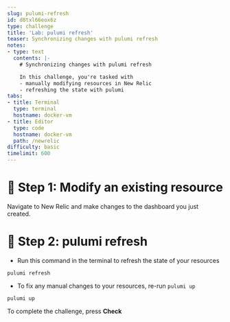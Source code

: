 ```yaml
---
slug: pulumi-refresh
id: d8txl66eox6z
type: challenge
title: 'Lab: pulumi refresh'
teaser: Synchronizing changes with pulumi refresh
notes:
- type: text
  contents: |-
    # Synchronizing changes with pulumi refresh

    In this challenge, you're tasked with
    - manually modifying resources in New Relic
    - refreshing the state with pulumi
tabs:
- title: Terminal
  type: terminal
  hostname: docker-vm
- title: Editor
  type: code
  hostname: docker-vm
  path: /newrelic
difficulty: basic
timelimit: 600
---
```


🧪 Step 1: Modify an existing resource
=======================

Navigate to New Relic and make changes to the dashboard you just created.

🏁 Step 2: pulumi refresh
=========

- Run this command in the terminal to refresh the state of your resources

```
pulumi refresh
```

- To fix any manual changes to your resources, re-run `pulumi up`

```
pulumi up
```

To complete the challenge, press **Check**
